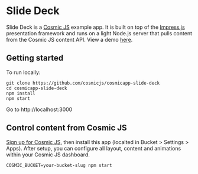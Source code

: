 # Slide Deck
Slide Deck is a [Cosmic JS](https://cosmicjs.com) example app.  It is built on top of the [Impress.js](https://github.com/impress/impress.js) presentation framework and runs on a light Node.js server that pulls content from the Cosmic JS content API.  View a demo [here](http://slide-deck.cosmicapp.co/).

## Getting started
To run locally:
```
git clone https://github.com/cosmicjs/cosmicapp-slide-deck
cd cosmicapp-slide-deck
npm install
npm start
```
Go to http://localhost:3000

## Control content from Cosmic JS
[Sign up for Cosmic JS](https://cosmicjs.com), then install this app (localted in Bucket > Settings > Apps).  After setup, you can configure all layout, content and animations within your Cosmic JS dashboard.
```
COSMIC_BUCKET=your-bucket-slug npm start
```
